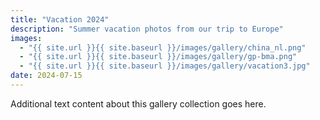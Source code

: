 ```yaml
---
title: "Vacation 2024"
description: "Summer vacation photos from our trip to Europe"
images:
  - "{{ site.url }}{{ site.baseurl }}/images/gallery/china_nl.png"
  - "{{ site.url }}{{ site.baseurl }}/images/gallery/gp-bma.png"
  - "{{ site.url }}{{ site.baseurl }}/images/gallery/vacation3.jpg"
date: 2024-07-15
---
```


Additional text content about this gallery collection goes here.